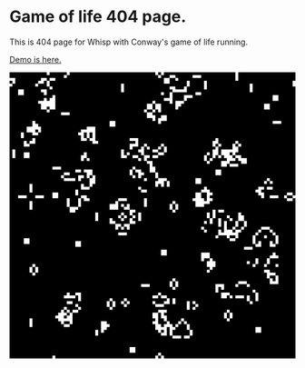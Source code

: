 Game of life 404 page.
=============

This is 404 page for Whisp with Conway's game of life running.

[Demo is here.](http://alexeykomov.me/game-of-life/)

![screenshot](https://github.com/alexeykomov/game-of-life/blob/master/img/game-of-life.png)
